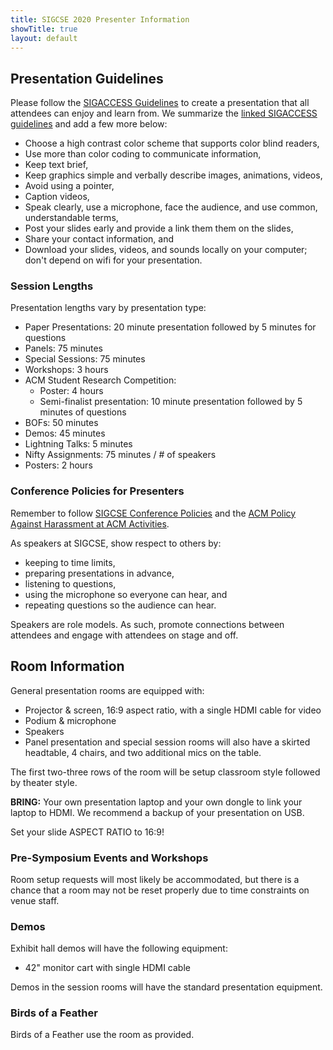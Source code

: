 ```yaml
---
title: SIGCSE 2020 Presenter Information
showTitle: true
layout: default
---
```

## Presentation Guidelines

Please follow the [SIGACCESS Guidelines](http://www.sigaccess.org/welcome-to-sigaccess/resources/accessible-presentation-guide/) to create a presentation that all attendees can enjoy and learn from.  We summarize the [linked SIGACCESS guidelines](http://www.sigaccess.org/welcome-to-sigaccess/resources/accessible-presentation-guide/) and add a few more below:

* Choose a high contrast color scheme that supports color blind readers,
* Use more than color coding to communicate information,
* Keep text brief,
* Keep graphics simple and verbally describe images, animations, videos,
* Avoid using a pointer,
* Caption videos,
* Speak clearly, use a microphone, face the audience, and use common, understandable terms,
* Post your slides early and provide a link them them on the slides,
* Share your contact information, and
* Download your slides, videos, and sounds locally on your computer; don't depend on wifi for your presentation.

### Session Lengths
Presentation lengths vary by presentation type:

* Paper Presentations: 20 minute presentation followed by 5 minutes for questions
* Panels: 75 minutes
* Special Sessions: 75 minutes
* Workshops: 3 hours
* ACM Student Research Competition:
    * Poster: 4 hours
	* Semi-finalist presentation: 10 minute presentation followed by 5 minutes of questions
* BOFs: 50 minutes
* Demos: 45 minutes
* Lightning Talks: 5 minutes
* Nifty Assignments: 75 minutes / # of speakers
* Posters: 2 hours

### Conference Policies for Presenters

Remember to follow [SIGCSE Conference Policies](https://sigcse2020.sigcse.org/attendees/policies.html) and the [ACM Policy Against Harassment at ACM Activities](https://www.acm.org/about-acm/policy-against-harassment). 

As speakers at SIGCSE, show respect to others by:

* keeping to time limits,
* preparing presentations in advance,
* listening to questions,
* using the microphone so everyone can hear, and
* repeating questions so the audience can hear.

Speakers are role models.  As such, promote connections between attendees and engage with attendees on stage and off.

## Room Information

General presentation rooms are equipped with:

* Projector & screen, 16:9 aspect ratio, with a single HDMI cable for video
* Podium & microphone
* Speakers
* Panel presentation and special session rooms will also have a skirted headtable, 4 chairs, and two additional mics on the table.

The first two-three rows of the room will be setup classroom style followed by theater style.

__BRING:__ Your own presentation laptop and your own dongle to link your laptop to HDMI.  We recommend a backup of your presentation on USB. 

Set your slide ASPECT RATIO to 16:9!

### Pre-Symposium Events and Workshops

Room setup requests will most likely be accommodated, but there is a chance that a room may not be reset properly due to time constraints on venue staff.  

### Demos

Exhibit hall demos will have the following equipment:

* 42" monitor cart with single HDMI cable

Demos in the session rooms will have the standard presentation equipment.

### Birds of a Feather

Birds of a Feather use the room as provided.